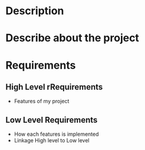 # Description
# Describe about the project

# Requirements

## High Level rRequirements
* Features of my project

## Low Level Requirements
* How each features is implemented
* Linkage High level to Low level
